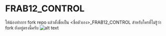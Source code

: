 # FRAB12_CONTROL
ให้น้องทำการ fork repo แล้วตั้งชื่อเป็น <ชื่อตัวเอง>_FRAB12_CONTROL สำหรับใครที่ไม่รู้ว่า fork ยังอยู่ตรงนี้ครับ 
![alt text](image-1.png)